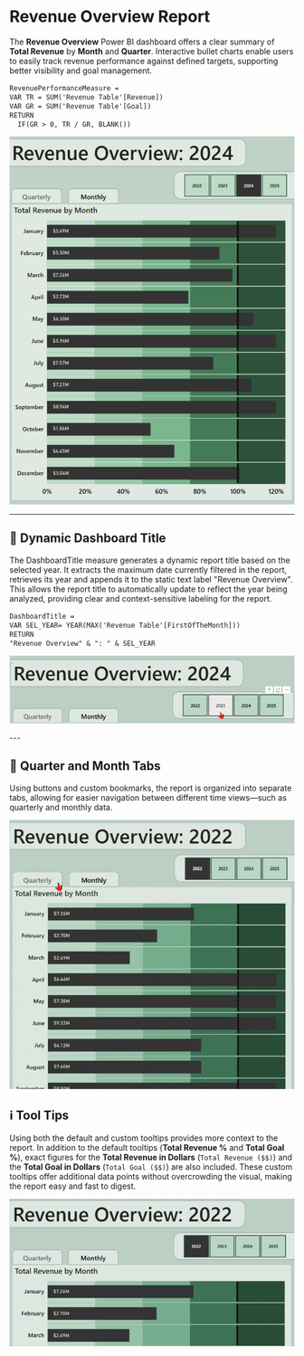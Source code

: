 # Revenue Overview Report

The **Revenue Overview** Power BI dashboard offers a clear summary of **Total Revenue** by **Month** and **Quarter**. Interactive bullet charts enable users to easily track revenue performance against defined targets, supporting better visibility and goal management.
 
``` 
RevenuePerformanceMeasure =
VAR TR = SUM('Revenue Table'[Revenue])
VAR GR = SUM('Revenue Table'[Goal])
RETURN 
  IF(GR > 0, TR / GR, BLANK())
 ``` 
<p align="center">
  <img src="https://raw.githubusercontent.com/louisehealey/RevenueOverview/main/RevenueTracker.png" width="600"/>
</p>

---

## 🔄 Dynamic Dashboard Title

The DashboardTitle measure generates a dynamic report title based on the selected year. It extracts the maximum date currently filtered in the report, retrieves its year and appends it to the static text label "Revenue Overview". This allows the report title to automatically update to reflect the year being analyzed, providing clear and context-sensitive labeling for the report.
 ``` 
DashboardTitle =
VAR SEL_YEAR= YEAR(MAX('Revenue Table'[FirstOfTheMonth]))
RETURN
"Revenue Overview" & ": " & SEL_YEAR
 ``` 

<p align="center">
  <img src="https://raw.githubusercontent.com/louisehealey/RevenueOverview/main/DashboardTitle.gif" width="600"/>
</p>
---

## 📂 Quarter and Month Tabs

Using buttons and custom bookmarks, the report is organized into separate tabs, allowing for easier navigation between different time views—such as quarterly and monthly data.
<p align="center">
  <img src="https://raw.githubusercontent.com/louisehealey/RevenueOverview/main/RevenueTrackerTabChange.gif" width="600"/>
</p>

## ℹ️ Tool Tips
Using both the default and custom tooltips provides more context to the report. In addition to the default tooltips (**Total Revenue %** and **Total Goal %**), exact figures for the **Total Revenue in Dollars** (`Total Revenue ($$)`) and the **Total Goal in Dollars** (`Total Goal ($$)`) are also included. These custom tooltips offer additional data points without overcrowding the visual, making the report easy and fast to digest.

<p align="center">
  <img src="https://raw.githubusercontent.com/louisehealey/RevenueOverview/main/RevenueTrackerToolTip.gif" width="600"/>
</p>
